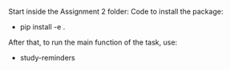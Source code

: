 Start inside the Assignment 2 folder: 
Code to install the package: 
- pip install -e .

After that, to run the main function of the task, use:
- study-reminders
